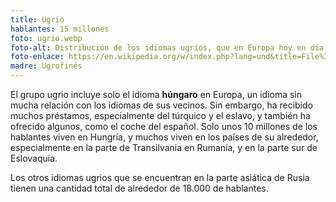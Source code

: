 ```yaml
---
title: Ugrio
hablantes: 15 millones
foto: ugrio.webp
foto-alt: Distribución de los idiomas ugrios, que en Europa hoy en día consisten solo del húngaro. El húngaro se habla principalmente en Hungría (92.3% de sus hablantes), pero también más allá de su frontera en el sur de Eslovaquia (10.7%), el oeste y centro de Rumanía (6.6%) - el país con el número segundo más alto de hablantes, y el norte de Serbia (3.5%)
foto-enlace: https://en.wikipedia.org/w/index.php?lang=und&title=File%3ADist_of_hu_lang_europe.svg
madre: Ugrofinés
---
```


El grupo ugrio incluye solo el idioma **húngaro** en Europa, un idioma sin mucha relación con los idiomas de sus vecinos. Sin embargo, ha recibido muchos préstamos, especialmente del túrquico y el eslavo, y también ha ofrecido algunos, como el coche del español. Solo unos 10 millones de los hablantes viven en Hungría, y muchos viven en los países de su alrededor, especialmente en la parte de Transilvania en Rumanía, y en la parte sur de Eslovaquia.

Los otros idiomas ugrios que se encuentran en la parte asiática de Rusia tienen una cantidad total de alrededor de 18.000 de hablantes.